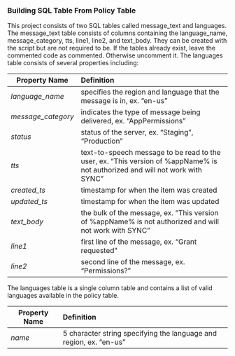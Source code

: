 ### Building SQL Table From Policy Table
This project consists of two SQL tables called message_text and languages. The message_text table consists of columns containing the language_name, message_category, tts, line1, line2, and text_body. They can be created with the script but are not required to be. If the tables already exist, leave the commented code as commented. Otherwise uncomment it.
	The languages table consists of several properties including:

| Property Name   | Definition|
|-----------------|:----------|
| *language_name* | specifies the region and language that the message is in, ex. “en-us”|
| *message_category* | indicates the type of message being delivered, ex. “AppPermissions”|
| *status* | status of the server, ex. “Staging”, “Production”|
| *tts* | text-to-speech message to be read to the user, ex. “This version of %appName% is not authorized and will not work with SYNC”|
| *created_ts* | timestamp for when the item was created|
| *updated_ts* | timestamp for when the item was updated|
| *text_body* | the bulk of the message, ex. “This version of %appName% is not authorized and will not work with SYNC”|
| *line1* | first line of the message, ex. “Grant requested”|
| *line2* | second line of the message, ex. “Permissions?”|

The languages table is a single column table and contains a list of valid languages available in the policy table.

|Property Name | Definition |
|--------|:------|
| *name* | 5 character string specifying the language and region, ex. “en-us”|